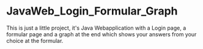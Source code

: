 # JavaWeb_Login_Formular_Graph


This is just a little project,
it's Java Webapplication with a Login page, a formular page and a graph at the end which shows your answers from your choice at the formular.
